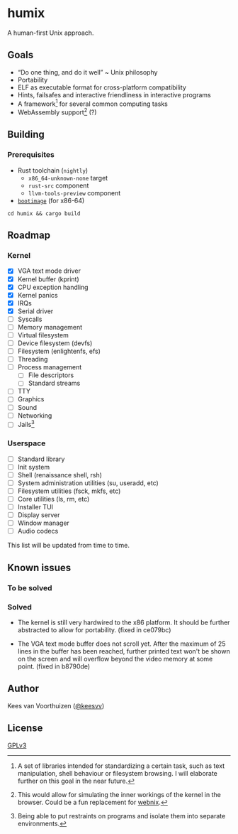 # humix

A human-first Unix approach.

## Goals

- “Do one thing, and do it well” ~ Unix philosophy
- Portability
- ELF as executable format for cross-platform compatibility
- Hints, failsafes and interactive friendliness in interactive programs
- A framework[^1] for several common computing tasks
- WebAssembly support[^2] (?)

[^1]:
    A set of libraries intended for standardizing a certain task, such as
    text manipulation, shell behaviour or filesystem browsing. I will elaborate
    further on this goal in the near future.

[^2]:
    This would allow for simulating the inner workings of the kernel in the
    browser. Could be a fun replacement for [webnix](https://github.com/keesvv/webnix).

## Building

### Prerequisites

- Rust toolchain (`nightly`)
  - `x86_64-unknown-none` target
  - `rust-src` component
  - `llvm-tools-preview` component
- [`bootimage`](https://github.com/rust-osdev/bootimage) (for x86-64)

`cd humix && cargo build`

## Roadmap

### Kernel

- [x] VGA text mode driver
- [x] Kernel buffer (kprint)
- [x] CPU exception handling
- [x] Kernel panics
- [x] IRQs
- [x] Serial driver
- [ ] Syscalls
- [ ] Memory management
- [ ] Virtual filesystem
- [ ] Device filesystem (devfs)
- [ ] Filesystem (enlightenfs, efs)
- [ ] Threading
- [ ] Process management
  - [ ] File descriptors
  - [ ] Standard streams
- [ ] TTY
- [ ] Graphics
- [ ] Sound
- [ ] Networking
- [ ] Jails[^3]

[^3]:
    Being able to put restraints on programs and isolate them into
    separate environments.

### Userspace

- [ ] Standard library
- [ ] Init system
- [ ] Shell (renaissance shell, rsh)
- [ ] System administration utilities (su, useradd, etc)
- [ ] Filesystem utilities (fsck, mkfs, etc)
- [ ] Core utilities (ls, rm, etc)
- [ ] Installer TUI
- [ ] Display server
- [ ] Window manager
- [ ] Audio codecs

This list will be updated from time to time.

## Known issues

### To be solved

### Solved

- The kernel is still very hardwired to the x86 platform. It should
  be further abstracted to allow for portability. (fixed in ce079bc)

- The VGA text mode buffer does not scroll yet. After the maximum
  of 25 lines in the buffer has been reached, further printed text
  won't be shown on the screen and will overflow beyond the video
  memory at some point. (fixed in b8790de)

## Author

Kees van Voorthuizen ([@keesvv](https://github.com/keesvv))

## License

[GPLv3](./LICENSE)
